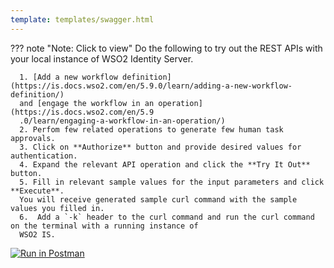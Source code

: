```yaml
---
template: templates/swagger.html
---
```

??? note "Note: Click to view"
    Do the following to try out the REST APIs with your local instance of WSO2 Identity Server. 
      
      1. [Add a new workflow definition](https://is.docs.wso2.com/en/5.9.0/learn/adding-a-new-workflow-definition/) 
      and [engage the workflow in an operation](https://is.docs.wso2.com/en/5.9
      .0/learn/engaging-a-workflow-in-an-operation/)
      2. Perfom few related operations to generate few human task approvals.
      3. Click on **Authorize** button and provide desired values for authentication.
      4. Expand the relevant API operation and click the **Try It Out** button.  
      5. Fill in relevant sample values for the input parameters and click **Execute**. 
      You will receive generated sample curl command with the sample values you filled in. 
      6.  Add a `-k` header to the curl command and run the curl command on the terminal with a running instance of 
      WSO2 IS. 

<div id="swagger-ui"></div>
<script>
window.onload = function() {
  // Begin Swagger UI call region
  const ui = SwaggerUIBundle({
    url: "../../develop/restapis/approvals.yaml",
    dom_id: '#swagger-ui',
    deepLinking: true,
    presets: [
      SwaggerUIBundle.presets.apis,
      SwaggerUIStandalonePreset
    ],
    plugins: [
      SwaggerUIBundle.plugins.DownloadUrl
    ],
    layout: "StandaloneLayout"
  })
  // End Swagger UI call region

  window.ui = ui
}
</script>

[![Run in Postman](https://run.pstmn.io/button.svg)](https://app.getpostman.com/run-collection/5756659f9134b101dd64)